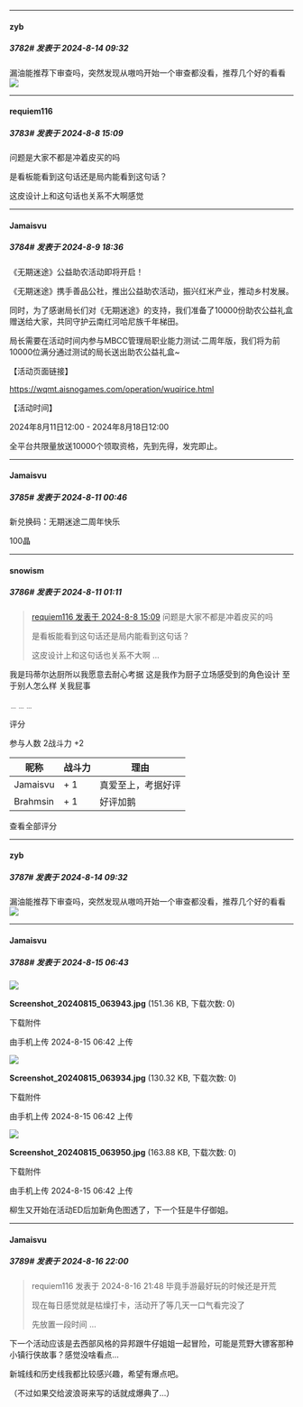 ﻿
*****

####  zyb  
##### 3782#       发表于 2024-8-14 09:32

漏油能推荐下审查吗，突然发现从嗷呜开始一个审查都没看，推荐几个好的看看<img src="https://static.saraba1st.com/image/smiley/face2017/013.png" referrerpolicy="no-referrer">


*****

####  requiem116  
##### 3783#       发表于 2024-8-8 15:09

问题是大家不都是冲着皮买的吗

是看板能看到这句话还是局内能看到这句话？

这皮设计上和这句话也关系不大啊感觉

*****

####  Jamaisvu  
##### 3784#       发表于 2024-8-9 18:36

《无期迷途》公益助农活动即将开启！

《无期迷途》携手善品公社，推出公益助农活动，振兴红米产业，推动乡村发展。

同时，为了感谢局长们对《无期迷途》的支持，我们准备了10000份助农公益礼盒赠送给大家，共同守护云南红河哈尼族千年梯田。

局长需要在活动时间内参与MBCC管理局职业能力测试·二周年版，我们将为前10000位满分通过测试的局长送出助农公益礼盒~

【活动页面链接】

https://wqmt.aisnogames.com/operation/wuqirice.html

【活动时间】

2024年8月11日12:00 - 2024年8月18日12:00

全平台共限量放送10000个领取资格，先到先得，发完即止。

*****

####  Jamaisvu  
##### 3785#       发表于 2024-8-11 00:46

新兑换码：无期迷途二周年快乐

100晶

*****

####  snowism  
##### 3786#       发表于 2024-8-11 01:11

<blockquote><a href="httphttps://bbs.saraba1st.com/2b/forum.php?mod=redirect&amp;goto=findpost&amp;pid=65834007&amp;ptid=2064739" target="_blank">requiem116 发表于 2024-8-8 15:09</a>
问题是大家不都是冲着皮买的吗

是看板能看到这句话还是局内能看到这句话？

这皮设计上和这句话也关系不大啊 ...</blockquote>
我是玛蒂尔达厨所以我愿意去耐心考据 这是我作为厨子立场感受到的角色设计 至于别人怎么样 关我屁事

﹍﹍﹍

评分

 参与人数 2战斗力 +2

|昵称|战斗力|理由|
|----|---|---|
| Jamaisvu| + 1|真爱至上，考据好评|
| Brahmsin| + 1|好评加鹅|

查看全部评分

*****

####  zyb  
##### 3787#       发表于 2024-8-14 09:32

漏油能推荐下审查吗，突然发现从嗷呜开始一个审查都没看，推荐几个好的看看<img src="https://static.saraba1st.com/image/smiley/face2017/013.png" referrerpolicy="no-referrer">

*****

####  Jamaisvu  
##### 3788#       发表于 2024-8-15 06:43

<img src="https://img.saraba1st.com/forum/202408/15/064246i6ksyn2yavterpv9.jpg" referrerpolicy="no-referrer">

<strong>Screenshot_20240815_063943.jpg</strong> (151.36 KB, 下载次数: 0)

下载附件

由手机上传
2024-8-15 06:42 上传

<img src="https://img.saraba1st.com/forum/202408/15/064246iawwa4z2lv1l53za.jpg" referrerpolicy="no-referrer">

<strong>Screenshot_20240815_063934.jpg</strong> (130.32 KB, 下载次数: 0)

下载附件

由手机上传
2024-8-15 06:42 上传

<img src="https://img.saraba1st.com/forum/202408/15/064247s9ol4tlb94tlm9u9.jpg" referrerpolicy="no-referrer">

<strong>Screenshot_20240815_063950.jpg</strong> (163.88 KB, 下载次数: 0)

下载附件

由手机上传
2024-8-15 06:42 上传

柳生又开始在活动ED后加新角色图透了，下一个狂是牛仔御姐。


*****

####  Jamaisvu  
##### 3789#       发表于 2024-8-16 22:00

<blockquote>requiem116 发表于 2024-8-16 21:48
毕竟手游最好玩的时候还是开荒

现在每日感觉就是枯燥打卡，活动开了等几天一口气看完没了

先放置一段时间 ...</blockquote>

下一个活动应该是去西部风格的异邦跟牛仔姐姐一起冒险，可能是荒野大镖客那种小镇行侠故事？感觉没啥看点...

新城线和历史线我都比较感兴趣，希望有爆点吧。

（不过如果交给波浪哥来写的话就成爆典了...）

